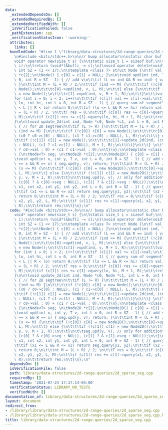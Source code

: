 ```yaml
---
data:
  _extendedDependsOn: []
  _extendedRequiredBy: []
  _extendedVerifiedWith: []
  _isVerificationFailed: false
  _pathExtension: cpp
  _verificationStatusIcon: ':warning:'
  attributes:
    links: []
  bundledCode: "#line 1 \"library/data-structures/2d-range-queries/2d_sparse_seg.cpp\"\
    \n#include <bits/stdc++.h>\n\n// bump allocator\n\nstatic char buf[450 << 20];\n\
    void* operator new(size_t s) {\n\tstatic size_t i = sizeof buf;\n\tassert(s <\
    \ i);\n\treturn (void*)&buf[i -= s];\n}\nvoid operator delete(void*) {}\n\nconst\
    \ int SZ = (1 << 17);\n\ntemplate <class T> struct Node {\n\tT val = 0; \n\tNode<T>\
    \ *c[2];\n\tNode() { c[0] = c[1] = NULL; }\n\n\tvoid upd(int ind, T v, int L =\
    \ 0, int R = SZ - 1) { // add v\n\t\tif (L == ind && R == ind) { val += v; return;\
    \ }\n\t\tint M = (L + R) / 2;\n\t\tif (ind <= M) {\n\t\t\tif (!c[0]) c[0] = new\
    \ Node();\n\t\t\tc[0]->upd(ind, v, L, M);\n\t\t} else {\n\t\t\tif (!c[1]) c[1]\
    \ = new Node();\n\t\t\tc[1]->upd(ind, v, M + 1, R);\n\t\t}\n\t\tval = 0; \n\t\t\
    for (int i = 0; i < 2; i++)\n\t\t\tif (c[i]) val += c[i]->val;\n\t}\n\n\tT query(int\
    \ lo, int hi, int L = 0, int R = SZ - 1) { // query sum of segment\n\t\tif (hi\
    \ < L || R < lo) return 0;\n\t\tif (lo <= L && R <= hi) return val;\n\t\tint M\
    \ = (L + R) / 2; \n\t\tT res = 0;\n\t\tif (c[0]) res += c[0]->query(lo, hi, L,\
    \ M);\n\t\tif (c[1]) res += c[1]->query(lo, hi, M + 1, R);\n\t\treturn res;\n\t\
    }\n\n\tvoid update_2d(int ind, Node *c0, Node *c1, int L = 0, int R = SZ - 1)\
    \ { // for 2D segtree\n\t\tif (L != R) {\n\t\t\tint M = (L + R) / 2;\n\t\t\tif\
    \ (ind <= M) {\n\t\t\t\tif (!c[0]) c[0] = new Node();\n\t\t\t\tc[0]->update_2d(ind,\
    \ (c0 ? c0->c[0] : NULL), (c1 ? c1->c[0] : NULL), L, M);\n\t\t\t} else {\n\t\t\
    \t\tif (!c[1]) c[1] = new Node();\n\t\t\t\tc[1]->update_2d(ind, (c0 ? c0->c[1]\
    \ : NULL), (c1 ? c1->c[1] : NULL), M + 1, R);\n\t\t\t}\n\t\t} \n\t\tval = (c0\
    \ ? c0->val : 0) + (c1 ? c1->val : 0);\n\t}\n};\n\ntemplate <class T> struct Node2D\
    \ {\n\tNode<T> seg; \n\tNode2D *c[2];\n\n\tNode2D() { c[0] = c[1] = NULL; }\n\n\
    \tvoid upd(int x, int y, T v, int L = 0, int R = SZ - 1) { // add v\n\t\tif (L\
    \ == x && R == x) { seg.upd(y, v); return; }\n\t\tint M = (L + R) / 2;\n\t\tif\
    \ (x <= M) {\n\t\t\tif (!c[0]) c[0] = new Node2D();\n\t\t\tc[0]->upd(x, y, v,\
    \ L, M);\n\t\t} else {\n\t\t\tif (!c[1]) c[1] = new Node2D();\n\t\t\tc[1]->upd(x,\
    \ y, v, M + 1, R);\n\t\t}\n\t\tseg.upd(y, v); // only for addition\n\t\t// seg.update_2d(y,\
    \ (c[0] ? & c[0]->seg : NULL), (c[1] ? & c[1]->seg : NULL));\n\t}\n\n\tT query(int\
    \ x1, int x2, int y1, int y2, int L = 0, int R = SZ - 1) { // query sum of rectangle\n\
    \t\tif (x1 <= L && R <= x2) return seg.query(y1, y2);\n\t\tif (x2 < L || R < x1)\
    \ return 0;\n\t\tint M = (L + R) / 2; \n\t\tT res = 0;\n\t\tif (c[0]) res += c[0]->query(x1,\
    \ x2, y1, y2, L, M);\n\t\tif (c[1]) res += c[1]->query(x1, x2, y1, y2, M + 1,\
    \ R);\n\t\treturn res;\n\t}\n};\n"
  code: "#include <bits/stdc++.h>\n\n// bump allocator\n\nstatic char buf[450 << 20];\n\
    void* operator new(size_t s) {\n\tstatic size_t i = sizeof buf;\n\tassert(s <\
    \ i);\n\treturn (void*)&buf[i -= s];\n}\nvoid operator delete(void*) {}\n\nconst\
    \ int SZ = (1 << 17);\n\ntemplate <class T> struct Node {\n\tT val = 0; \n\tNode<T>\
    \ *c[2];\n\tNode() { c[0] = c[1] = NULL; }\n\n\tvoid upd(int ind, T v, int L =\
    \ 0, int R = SZ - 1) { // add v\n\t\tif (L == ind && R == ind) { val += v; return;\
    \ }\n\t\tint M = (L + R) / 2;\n\t\tif (ind <= M) {\n\t\t\tif (!c[0]) c[0] = new\
    \ Node();\n\t\t\tc[0]->upd(ind, v, L, M);\n\t\t} else {\n\t\t\tif (!c[1]) c[1]\
    \ = new Node();\n\t\t\tc[1]->upd(ind, v, M + 1, R);\n\t\t}\n\t\tval = 0; \n\t\t\
    for (int i = 0; i < 2; i++)\n\t\t\tif (c[i]) val += c[i]->val;\n\t}\n\n\tT query(int\
    \ lo, int hi, int L = 0, int R = SZ - 1) { // query sum of segment\n\t\tif (hi\
    \ < L || R < lo) return 0;\n\t\tif (lo <= L && R <= hi) return val;\n\t\tint M\
    \ = (L + R) / 2; \n\t\tT res = 0;\n\t\tif (c[0]) res += c[0]->query(lo, hi, L,\
    \ M);\n\t\tif (c[1]) res += c[1]->query(lo, hi, M + 1, R);\n\t\treturn res;\n\t\
    }\n\n\tvoid update_2d(int ind, Node *c0, Node *c1, int L = 0, int R = SZ - 1)\
    \ { // for 2D segtree\n\t\tif (L != R) {\n\t\t\tint M = (L + R) / 2;\n\t\t\tif\
    \ (ind <= M) {\n\t\t\t\tif (!c[0]) c[0] = new Node();\n\t\t\t\tc[0]->update_2d(ind,\
    \ (c0 ? c0->c[0] : NULL), (c1 ? c1->c[0] : NULL), L, M);\n\t\t\t} else {\n\t\t\
    \t\tif (!c[1]) c[1] = new Node();\n\t\t\t\tc[1]->update_2d(ind, (c0 ? c0->c[1]\
    \ : NULL), (c1 ? c1->c[1] : NULL), M + 1, R);\n\t\t\t}\n\t\t} \n\t\tval = (c0\
    \ ? c0->val : 0) + (c1 ? c1->val : 0);\n\t}\n};\n\ntemplate <class T> struct Node2D\
    \ {\n\tNode<T> seg; \n\tNode2D *c[2];\n\n\tNode2D() { c[0] = c[1] = NULL; }\n\n\
    \tvoid upd(int x, int y, T v, int L = 0, int R = SZ - 1) { // add v\n\t\tif (L\
    \ == x && R == x) { seg.upd(y, v); return; }\n\t\tint M = (L + R) / 2;\n\t\tif\
    \ (x <= M) {\n\t\t\tif (!c[0]) c[0] = new Node2D();\n\t\t\tc[0]->upd(x, y, v,\
    \ L, M);\n\t\t} else {\n\t\t\tif (!c[1]) c[1] = new Node2D();\n\t\t\tc[1]->upd(x,\
    \ y, v, M + 1, R);\n\t\t}\n\t\tseg.upd(y, v); // only for addition\n\t\t// seg.update_2d(y,\
    \ (c[0] ? & c[0]->seg : NULL), (c[1] ? & c[1]->seg : NULL));\n\t}\n\n\tT query(int\
    \ x1, int x2, int y1, int y2, int L = 0, int R = SZ - 1) { // query sum of rectangle\n\
    \t\tif (x1 <= L && R <= x2) return seg.query(y1, y2);\n\t\tif (x2 < L || R < x1)\
    \ return 0;\n\t\tint M = (L + R) / 2; \n\t\tT res = 0;\n\t\tif (c[0]) res += c[0]->query(x1,\
    \ x2, y1, y2, L, M);\n\t\tif (c[1]) res += c[1]->query(x1, x2, y1, y2, M + 1,\
    \ R);\n\t\treturn res;\n\t}\n};\n"
  dependsOn: []
  isVerificationFile: false
  path: library/data-structures/2d-range-queries/2d_sparse_seg.cpp
  requiredBy: []
  timestamp: '2021-07-24 17:17:14-04:00'
  verificationStatus: LIBRARY_NO_TESTS
  verifiedWith: []
documentation_of: library/data-structures/2d-range-queries/2d_sparse_seg.cpp
layout: document
redirect_from:
- /library/library/data-structures/2d-range-queries/2d_sparse_seg.cpp
- /library/library/data-structures/2d-range-queries/2d_sparse_seg.cpp.html
title: library/data-structures/2d-range-queries/2d_sparse_seg.cpp
---
```

